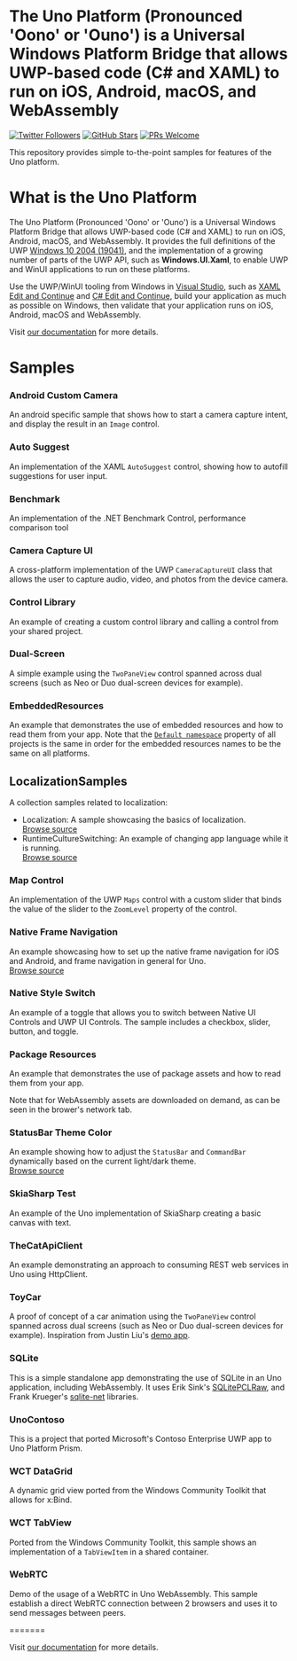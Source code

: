 # The Uno Platform (Pronounced 'Oono' or 'Ouno') is a Universal Windows Platform Bridge that allows UWP-based code (C# and XAML) to run on iOS, Android, macOS, and WebAssembly

[![Twitter Followers](https://img.shields.io/twitter/follow/unoplatform?label=follow%20%40unoplatform&style=flat)](https://twitter.com/unoplatform)
[![GitHub Stars](https://img.shields.io/github/stars/unoplatform/uno?label=github%20stars)](https://github.com/unoplatform/uno/stargazers/)
[![PRs Welcome](https://img.shields.io/badge/PRs-welcome-brightgreen.svg?style=flat-square)](https://github.com/unoplatform/uno/blob/master/CONTRIBUTING.md)

This repository provides simple to-the-point samples for features of the Uno platform.

# What is the Uno Platform

The Uno Platform (Pronounced 'Oono' or 'Ouno') is a Universal Windows Platform Bridge that allows UWP-based code (C# and XAML) to run on iOS, Android, macOS, and WebAssembly. It provides the full definitions of the UWP [Windows 10 2004 (19041)](https://docs.microsoft.com/en-us/windows/uwp/whats-new/windows-10-build-19041), and the implementation of a growing number of parts of the UWP API, such as **Windows.UI.Xaml**, to enable UWP and WinUI applications to run on these platforms.

Use the UWP/WinUI tooling from Windows in [Visual Studio](https://www.visualstudio.com/), such as [XAML Edit and Continue](https://blogs.msdn.microsoft.com/visualstudio/2016/04/06/ui-development-made-easier-with-xaml-edit-continue/) and [C# Edit and Continue](https://docs.microsoft.com/en-us/visualstudio/debugger/how-to-use-edit-and-continue-csharp), build your application as much as possible on Windows, then validate that your application runs on iOS, Android, macOS and WebAssembly.

Visit [our documentation](https://platform.uno/docs/articles) for more details.

# Samples

### Android Custom Camera  
An android specific sample that shows how to start a camera capture intent, and display the result in an `Image` control.

### Auto Suggest  
An implementation of the XAML `AutoSuggest` control, showing how to autofill suggestions for user input. 

### Benchmark
An implementation of the .NET Benchmark Control, performance comparison tool

### Camera Capture UI  
A cross-platform implementation of the UWP `CameraCaptureUI` class that allows the user to capture audio, video, and photos from the device camera. 

### Control Library  
An example of creating a custom control library and calling a control from your shared project.

### Dual-Screen
A simple example using the `TwoPaneView` control spanned across dual screens (such as Neo or Duo dual-screen devices for example). 

### EmbeddedResources
An example that demonstrates the use of embedded resources and how to read them from your app.
Note that the [`Default namespace`](https://stackoverflow.com/questions/2871314/change-project-namespace-in-visual-studio) property of all projects is the same in order for the embedded resources names to be the same on all platforms.

## LocalizationSamples
A collection samples related to localization:
- Localization: A sample showcasing the basics of localization.  
  [Browse source](UI/Localization/Localization)
- RuntimeCultureSwitching: An example of changing app language while it is running.  
  [Browse source](UI/Localization/RuntimeCultureSwitching)

### Map Control  
An implementation of the UWP `Maps` control with a custom slider that binds the value of the slider to the `ZoomLevel` property of the control. 

### Native Frame Navigation
An example showcasing how to set up the native frame navigation for iOS and Android, and frame navigation in general for Uno.  
[Browse source](UI/NativeFrameNav)

### Native Style Switch  
An example of a toggle that allows you to switch between Native UI Controls and UWP UI Controls. The sample includes a checkbox, slider, button, and toggle. 

### Package Resources
An example that demonstrates the use of package assets and how to read them from your app. 

Note that for WebAssembly assets are downloaded on demand, as can be seen in the brower's network tab.

### StatusBar Theme Color
An example showing how to adjust the `StatusBar` and `CommandBar` dynamically based on the current light/dark theme.  
[Browse source](UI/StatusBarThemeColor)

### SkiaSharp Test  
An example of the Uno implementation of SkiaSharp creating a basic canvas with text.

### TheCatApiClient
An example demonstrating an approach to consuming REST web services in Uno using HttpClient.

### ToyCar
A proof of concept of a car animation using the `TwoPaneView` control spanned across dual screens (such as Neo or Duo dual-screen devices for example).
Inspiration from Justin Liu's [demo app](https://twitter.com/justinxinliu/status/1281123335410049027).

### SQLite  
This is a simple standalone app demonstrating the use of SQLite in an Uno application, including WebAssembly. It uses Erik Sink's [SQLitePCLRaw](https://github.com/ericsink/SQLitePCL.raw), and Frank Krueger's [sqlite-net](https://github.com/praeclarum/sqlite-net) libraries.

### UnoContoso
This is a project that ported Microsoft's Contoso Enterprise UWP app to Uno Platform Prism.

### WCT DataGrid  
A dynamic grid view ported from the Windows Community Toolkit that allows for x:Bind. 

### WCT TabView
Ported from the Windows Community Toolkit, this sample shows an implementation of a `TabViewItem` in a shared container.

### WebRTC

Demo of the usage of a WebRTC in Uno WebAssembly. This sample establish a direct WebRTC connection between 2 browsers and uses it to send messages between peers.

=======

Visit [our documentation](https://github.com/unoplatform/uno/blob/master/doc/articles/intro.md) for more details.
